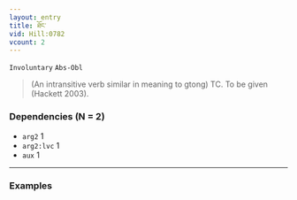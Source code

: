 ```yaml
---
layout: entry
title: ཐོང་
vid: Hill:0782
vcount: 2
---
```

`Involuntary` `Abs-Obl`
> (An intransitive verb similar in meaning to gtong) TC\.
 To be given (Hackett 2003)\.

### Dependencies (N = 2)
* `arg2` 1
* `arg2:lvc` 1
* `aux` 1

---

### Examples



